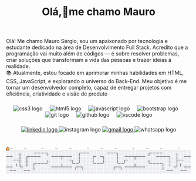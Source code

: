 <br clear="both">

<h1 align="center">Olá,👋me chamo Mauro</h1>

###

<br clear="both">

<p align="left">Olá! Me chamo Mauro Sérgio, sou um apaixonado por tecnologia e estudante dedicado na área de Desenvolvimento Full Stack. Acredito que a programação vai muito além de códigos — é sobre resolver problemas, criar soluções que transformam a vida das pessoas e trazer ideias à realidade.<br>📚 Atualmente, estou focado em aprimorar minhas habilidades em HTML, CSS, JavaScript, e explorando o universo do Back-End. Meu objetivo é me tornar um desenvolvedor completo, capaz de entregar projetos com eficiência, criatividade e visão de produto</p>

###

<div align="center">
  <img src="https://cdn.jsdelivr.net/gh/devicons/devicon/icons/css3/css3-original.svg" height="60" alt="css3 logo"  />
  <img width="12" />
  <img src="https://cdn.jsdelivr.net/gh/devicons/devicon/icons/html5/html5-original.svg" height="60" alt="html5 logo"  />
  <img width="12" />
  <img src="https://cdn.jsdelivr.net/gh/devicons/devicon/icons/javascript/javascript-plain.svg" height="60" alt="javascript logo"  />
  <img width="12" />
  <img src="https://cdn.jsdelivr.net/gh/devicons/devicon/icons/bootstrap/bootstrap-original.svg" height="60" alt="bootstrap logo"  />
  <img width="12" />
  <img src="https://cdn.jsdelivr.net/gh/devicons/devicon/icons/git/git-original.svg" height="60" alt="git logo"  />
  <img width="12" />
  <img src="https://cdn.jsdelivr.net/gh/devicons/devicon/icons/github/github-original.svg" height="60" alt="github logo"  />
  <img width="12" />
  <img src="https://cdn.jsdelivr.net/gh/devicons/devicon/icons/vscode/vscode-original.svg" height="60" alt="vscode logo"  />
</div>

###

<div align="center">
  <a href="https://www.linkedin.com/in/mauro-sergiopb/" target="_blank">
    <img src="https://img.shields.io/static/v1?message=LinkedIn&logo=linkedin&label=&color=0077B5&logoColor=white&labelColor=&style=for-the-badge" height="25" alt="linkedin logo"  />
  </a>
  <img src="https://img.shields.io/static/v1?message=Instagram&logo=instagram&label=&color=E4405F&logoColor=white&labelColor=&style=for-the-badge" height="25" alt="instagram logo"  />
  <a href="maurosergio.by@gmail.com " target="_blank">
    <img src="https://img.shields.io/static/v1?message=Gmail&logo=gmail&label=&color=D14836&logoColor=white&labelColor=&style=for-the-badge" height="25" alt="gmail logo"  />
  </a>
  <img src="https://img.shields.io/static/v1?message=Whatsapp&logo=whatsapp&label=&color=25D366&logoColor=white&labelColor=&style=for-the-badge" height="25" alt="whatsapp logo"  />
</div>

###

<br clear="both">

<picture>
  <source media="(prefers-color-scheme: dark)" srcset="https://raw.githubusercontent.com/devmauro107/devmauro107/output/pacman-contribution-graph-dark.svg">
  <source media="(prefers-color-scheme: light)" srcset="https://raw.githubusercontent.com/devmauro107/devmauro107/output/pacman-contribution-graph.svg">
  <img alt="pacman contribution graph" src="https://raw.githubusercontent.com/devmauro107/devmauro107/output/pacman-contribution-graph.svg">
</picture>
